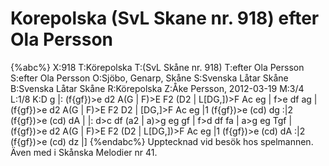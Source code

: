# Korepolska (SvL Skane nr. 918) efter Ola Persson

{%abc%}
X:918
T:Körepolska
T:(SvL Skåne nr. 918)
T:efter Ola Persson
S:efter Ola Persson
O:Sjöbo, Genarp, Skåne
S:Svenska Låtar Skåne
B:Svenska Låtar Skåne
R:Körepolska
Z:Åke Persson, 2012-03-19
M:3/4
L:1/8
K:D
g |: (f{gf})>e d2 A(G | F)>E F2 (D2 | L[DG,])>F Ac eg | f>e df ag |
     (f{gf})>e d2 A(G | F)>E F2 D2 | [DG,]>F Ac eg |1 (f{gf})>e (cd) dg :|2 (f{gf})>e (cd) dA |
|: d>c df (a2 | a)>g eg gf | f>d df fa | a>g eg Tgf |
(f{gf})>e d2 A(G | F)>E F2 (D2 | L[DG,])>F Ac eg |1 (f{gf})>e (cd) dA :|2 (f{gf})>e (cd) dz |]
{%endabc%}
Upptecknad vid besök hos spelmannen. Även med i Skånska Melodier nr 41.
